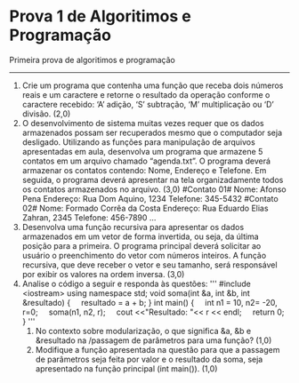 # Prova 1 de Algoritimos e Programação
 Primeira prova de algoritimos e programação
 ***
 1. Crie um programa que contenha uma função que receba dois números reais e um caractere e
retorne o resultado da operação conforme o caractere recebido: ‘A’ adição, ‘S’ subtração, ‘M’
multiplicação ou ‘D’ divisão. (2,0)
 2.  O desenvolvimento de sistema muitas vezes requer que os dados armazenados possam ser
recuperados mesmo que o computador seja desligado. Utilizando as funções para manipulação de
arquivos apresentadas em aula, desenvolva um programa que armazene 5 contatos em um arquivo
chamado “agenda.txt”. O programa deverá armazenar os contatos contendo: Nome, Endereço e
Telefone. Em seguida, o programa deverá apresentar na tela organizadamente todos os contatos
armazenados no arquivo. (3,0)
#Contato 01#
Nome: Afonso Pena
Endereço: Rua Dom Aquino, 1234
Telefone: 345-5432
#Contato 02#
Nome: Formado Corrêa da Costa
Endereço: Rua Eduardo Elias Zahran, 2345
Telefone: 456-7890
…
 3. Desenvolva uma função recursiva para apresentar os dados armazenados em um vetor de forma
invertida, ou seja, da última posição para a primeira. O programa principal deverá solicitar ao
usuário o preenchimento do vetor com números inteiros. A função recursiva, que deve receber o
vetor e seu tamanho, será responsável por exibir os valores na ordem inversa. (3,0)
 4. Analise o código a seguir e responda às questões:
 '''
#include &lt;iostream&gt;
using namespace std;
void soma(int &amp;a, int &amp;b, int &amp;resultado) {
    resultado = a + b;
}
int main()
{
    int n1 = 10, n2= -20, r=0;
    soma(n1, n2, r);
    cout &lt;&lt;&quot;Resultado: &quot;&lt;&lt; r &lt;&lt; endl;
    return 0;
}
'''
    1.  No contexto sobre modularização, o que significa &amp;a, &amp;b e &amp;resultado na /passagem de
parâmetros para uma função? (1,0)
    1.  Modifique a função apresentada na questão para que a passagem de parâmetros seja feita por
valor e o resultado da soma, seja apresentado na função principal (int main()). (1,0)
